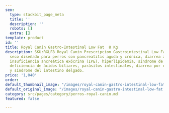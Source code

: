 ```yaml
---
seo:
  type: stackbit_page_meta
  title: ''
  description: ''
  robots: []
  extra: []
template: product
id: ''
title: Royal Canin Gastro-Intestinal Low Fat  8 Kg
description: SKU:RGLF8 Royal Canin Prescripcion Gastrointestinal Low Fat es un alimento
  seco diseñado para perros con pancreatitis aguda y crónica, diarrea aguda y crónica,
  insuficiencia ancreática exócrina (IPE), hiperlipidemia, síndrome de mala absorción,
  deficiencia de ácidos biliares, parásitos intestinales, diarrea por cambio de dieta
  y síndrome del intestino delgado.
price: '1,040'
order: 
default_thumbnail_image: "/images/royal-canin-gastro-intestinal-low-fat.jpg"
default_original_image: "/images/royal-canin-gastro-intestinal-low-fat.jpg"
category: src/pages/category/perros-royal-canin.md
featured: false

---
```

